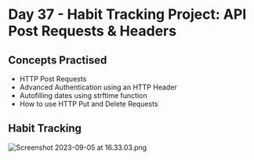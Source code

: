 # Day 37 - Habit Tracking Project: API Post Requests & Headers
## Concepts Practised
- HTTP Post Requests
- Advanced Authentication using an HTTP Header
- Autofilling dates using strftime function
- How to use HTTP Put and Delete Requests
## Habit Tracking
![Screenshot 2023-09-05 at 16.33.03.png](..%2F..%2F..%2FDesktop%2FScreenshot%202023-09-05%20at%2016.33.03.png)